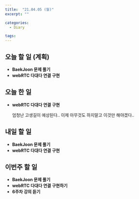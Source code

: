 ```yaml
---
title:  "21.04.05 (월)"
excerpt: ""

categories:
  - Diary

tags:
---
```


## 오늘 할 일 (계획)

- **BaekJoon 문제 풀기**
- **webRTC 다대다 연결 구현**


## 오늘 한 일

- **webRTC 다대다 연결 구현**

  엄청난 고생길이 예상된다.. 이제 아무것도 하지말고 이것만 해야겠다..


##  내일 할 일

- **BaekJoon 문제 풀기**
- **webRTC 다대다 연결 구현**

## 이번주 할 일

- **BaekJoon 문제 풀기**
- **webRTC 다대다 연결 구현하기**
- **6주차 강의 듣기**

<br>